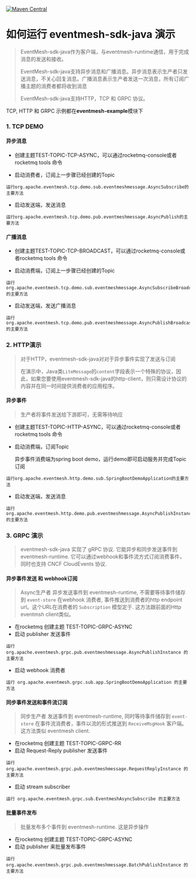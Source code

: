 [![Maven Central](https://maven-badges.herokuapp.com/maven-central/org.apache.eventmesh/eventmesh-sdk-java/badge.svg)](https://maven-badges.herokuapp.com/maven-central/org.apache.eventmesh/eventmesh-sdk-java)

# 如何运行 eventmesh-sdk-java 演示

> EventMesh-sdk-java作为客户端，与eventmesh-runtime通信，用于完成消息的发送和接收。
>
> EventMesh-sdk-java支持异步消息和广播消息。异步消息表示生产者只发送消息，不关心回复消息。广播消息表示生产者发送一次消息，所有订阅广播主题的消费者都将收到消息
>
> EventMesh-sdk-java支持HTTP，TCP 和 GRPC 协议。

TCP, HTTP 和 GRPC 示例都在**eventmesh-example**模块下

### 1. TCP DEMO

<h4>异步消息</h4>

- 创建主题TEST-TOPIC-TCP-ASYNC，可以通过rocketmq-console或者rocketmq tools 命令

- 启动消费者，订阅上一步骤已经创建的Topic

```
运行org.apache.eventmesh.tcp.demo.sub.eventmeshmessage.AsyncSubscribe的主要方法
```

- 启动发送端，发送消息

```
运行org.apache.eventmesh.tcp.demo.pub.eventmeshmessage.AsyncPublish的主要方法
```

<h4>广播消息</h4>

- 创建主题TEST-TOPIC-TCP-BROADCAST，可以通过rocketmq-console或者rocketmq tools 命令

- 启动消费端，订阅上一步骤已经创建的Topic

```
运行org.apache.eventmesh.tcp.demo.sub.eventmeshmessage.AsyncSubscribeBroadcast的主要方法
```

- 启动发送端，发送广播消息

```
运行org.apache.eventmesh.tcp.demo.pub.eventmeshmessage.AsyncPublishBroadcast的主要方法
```

### 2. HTTP演示

> 对于HTTP，eventmesh-sdk-java对对于异步事件实现了发送与订阅
>
>在演示中，Java类`LiteMessage`的`content`字段表示一个特殊的协议，因此，如果您要使用eventmesh-sdk-java的http-client，则只需设计协议的内容并在同一时间提供消费者的应用程序。

<h4>异步事件</h4>

> 生产者将事件发送给下游即可，无需等待响应

- 创建主题TEST-TOPIC-HTTP-ASYNC，可以通过rocketmq-console或者rocketmq tools 命令

- 启动消费端，订阅Topic

  异步事件消费端为spring boot demo，运行demo即可启动服务并完成Topic订阅

```
运行org.apache.eventmesh.http.demo.sub.SpringBootDemoApplication的主要方法
```

- 启动发送端，发送消息

```
运行org.apache.eventmesh.http.demo.pub.eventmeshmessage.AsyncPublishInstance的主要方法
```

### 3. GRPC 演示

> eventmesh-sdk-java 实现了 gRPC 协议. 它能异步和同步发送事件到 eventmesh-runtime.
> 它可以通过webhook和事件流方式订阅消费事件， 同时也支持 CNCF CloudEvents 协议.

<h4> 异步事件发送 和 webhook订阅 </h4>

> Async生产者 异步发送事件到 eventmesh-runtime, 不需要等待事件储存到 `event-store`
> 在webhook 消费者, 事件推送到消费者的http endpoint url。这个URL在消费者的 `Subscription` 模型定于. 这方法跟前面的Http eventmsh client类似。

- 在rocketmq 创建主题 TEST-TOPIC-GRPC-ASYNC
- 启动 publisher 发送事件

```
运行 org.apache.eventmesh.grpc.pub.eventmeshmessage.AsyncPublishInstance 的主要方法
```

- 启动 webhook 消费者

```
运行 org.apache.eventmesh.grpc.sub.app.SpringBootDemoApplication 的主要方法
```

<h4> 同步事件发送和事件流订阅 </h4>

> 同步生产者 发送事件到 eventmesh-runtime, 同时等待事件储存到 `event-store`
> 在事件流消费者，事件以流的形式推送到 `ReceiveMsgHook` 客户端。 这方法类似 eventmesh client.

- 在rocketmq 创建主题 TEST-TOPIC-GRPC-RR
- 启动 Request-Reply publisher 发送事件

```
运行 org.apache.eventmesh.grpc.pub.eventmeshmessage.RequestReplyInstance 的主要方法
```

- 启动 stream subscriber

```
运行 org.apache.eventmesh.grpc.sub.EventmeshAsyncSubscribe 的主要方法
```

<h4> 批量事件发布 </h4>

> 批量发布多个事件到 eventmesh-runtime. 这是异步操作

- 在rocketmq 创建主题 TEST-TOPIC-GRPC-ASYNC
- 启动 publisher 来批量发布事件

```
运行 org.apache.eventmesh.grpc.pub.eventmeshmessage.BatchPublishInstance 的主要方法
```